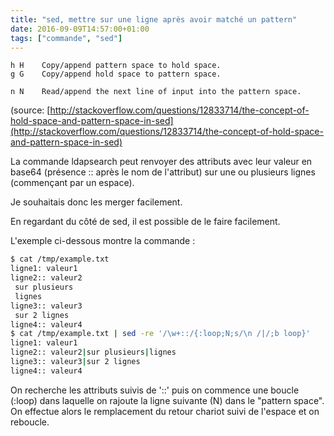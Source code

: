 ```yaml
---
title: "sed, mettre sur une ligne après avoir matché un pattern"
date: 2016-09-09T14:57:00+01:00
tags: ["commande", "sed"]
---
```


```
h H    Copy/append pattern space to hold space.
g G    Copy/append hold space to pattern space.

n N    Read/append the next line of input into the pattern space.
```
(source: [http://stackoverflow.com/questions/12833714/the-concept-of-hold-space-and-pattern-space-in-sed](http://stackoverflow.com/questions/12833714/the-concept-of-hold-space-and-pattern-space-in-sed)


La commande ldapsearch peut renvoyer des attributs avec leur valeur en base64 (présence :: après le nom de l'attribut) sur une ou plusieurs lignes (commençant par un espace).

Je souhaitais donc les merger facilement.

En regardant du côté de sed, il est possible de le faire facilement.

L'exemple ci-dessous montre la commande :


```bash
$ cat /tmp/example.txt 
ligne1: valeur1
ligne2:: valeur2
 sur plusieurs
 lignes
ligne3:: valeur3
 sur 2 lignes
ligne4:: valeur4
$ cat /tmp/example.txt | sed -re '/\w+::/{:loop;N;s/\n /|/;b loop}'
ligne1: valeur1
ligne2:: valeur2|sur plusieurs|lignes
ligne3:: valeur3|sur 2 lignes
ligne4:: valeur4
```

On recherche les attributs suivis de '::' puis on commence une boucle (:loop) dans laquelle on rajoute la ligne suivante (N) dans le "pattern space". On effectue alors le remplacement du retour chariot suivi de l'espace et on reboucle.



